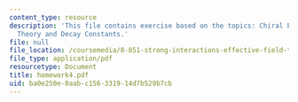 ```yaml
---
content_type: resource
description: 'This file contains exercise based on the topics: Chiral Perturbation
  Theory and Decay Constants.'
file: null
file_location: /coursemedia/8-851-strong-interactions-effective-field-theories-of-qcd-spring-2006/ba0e250e0aabc156331914d7b529b7cb_homework4.pdf
file_type: application/pdf
resourcetype: Document
title: homework4.pdf
uid: ba0e250e-0aab-c156-3319-14d7b529b7cb
---
```

